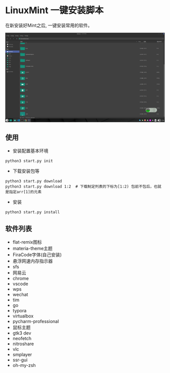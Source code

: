 # LinuxMint 一键安装脚本
在新安装好Mint之后, 一键安装常用的软件。

![](https://raw.githubusercontent.com/Baloneo/quickkkk/master/mypc.png)

## 使用
* 安装配置基本环境
```
python3 start.py init
```

* 下载安装包等
```
python3 start.py download
python3 start.py download 1:2  # 下载制定列表的下标为[1:2) 包前不包后，也就是指定arr[1]的元素
```

* 安装
```
python3 start.py install
```


## 软件列表
* flat-remix图标
* materia-theme主题
* FiraCode字体(自己安装)
* 悬浮网速内存指示器
* sfs
* 网易云
* chrome
* vscode
* wps
* wechat
* tim
* go
* typora
* virtualbox
* pycharm-professional
* 鼠标主题
* gtk3 dev
* neofetch
* nitroshare
* vlc
* smplayer
* ssr-gui
* oh-my-zsh